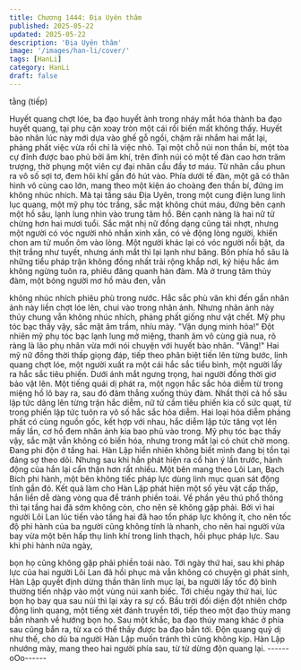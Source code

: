 ```yaml
---
title: Chương 1444: Địa Uyên thâm
published: 2025-05-22
updated: 2025-05-22
description: 'Địa Uyên thâm'
image: '/images/han-li/cover/'
tags: [HanLi]
category: HanLi
draft: false
---
```


tằng (tiếp)

Huyết quang chợt lóe, ba đạo huyết ảnh trong nháy mắt hóa
thành ba đạo huyết quang, tại phụ cận xoay tròn một cái rồi biến
mất không thấy.
Huyết bào nhân lúc này mới dựa vào ghế gỗ ngồi, chậm rãi nhắm
hai mắt lại, phảng phất việc vừa rồi chỉ là việc nhỏ.
Tại một chỗ núi non thần bí, một tòa cự đỉnh được bao phủ bởi
âm khí, trên đỉnh núi có một tế đàn cao hơn trăm trượng, thờ
phụng một viên cự đại nhãn cầu đầy tơ máu.
Từ nhãn cầu phun ra vô số sợi tơ, đem hôi khí gần đó hút vào.
Phía dưới tế đàn, một gã có thân hình vô cùng cao lớn, mang
theo một kiện áo choàng đen thần bí, đứng im không nhúc nhích.
Mà tại tầng sáu Địa Uyên, trong một cung điện lung linh lục
quang, một mỹ phụ tóc trắng, sắc mặt không chút máu, đứng bên
cạnh một hồ sâu, lạnh lung nhìn vào trung tâm hồ. Bên cạnh nàng
là hai nữ tử chừng hơn hai mươi tuổi.
Sắc mặt nhị nữ đồng dạng cũng tái nhợt, nhưng một người có
vóc người nhỏ nhắn xinh xắn, có vẻ động lòng người, khiến chon
am tử muốn ôm vào lòng. Một người khác lại có vóc người nổi
bật, da thịt trắng như tuyết, nhưng ánh mắt thì lại lạnh như băng.
Bốn phía hồ sâu là những tiểu pháp trận không đồng nhất trải
rộng khắp nơi, ký hiệu hắc ám không ngừng tuôn ra, phiêu đãng
quanh hàn đàm.
Mà ở trung tâm thủy đàm, một bóng người mơ hồ màu đen, vẫn

không nhúc nhích phiêu phù trong nước.
Hắc sắc phù văn khi đến gần nhân ảnh này liền chợt lóe lên, chui
vào trong nhân ảnh. Nhưng nhân ảnh này thủy chung vẫn không
nhúc nhích, phảng phất giống như vật chết. Mỹ phụ tóc bạc thấy
vậy, sắc mặt âm trầm, nhíu mày. "Vận dụng minh hỏa!" Đột nhiên
mỹ phụ tóc bạc lạnh lung mở miệng, thanh âm vô cùng già nua,
rõ ràng là lão phụ nhân vừa mới nói chuyện với huyết bào nhân.
"Vâng!" Hai mỹ nữ đồng thời thấp giọng đáp, tiếp theo phân biệt
tiến lên từng bước, linh quang chợt lóe, một người xuất ra một cái
hắc sắc tiểu bình, một người lấy ra hắc sắc tiêu phiến. Dưới ánh
mắt ngưng trọng, hai người đồng thời giơ bảo vật lên.
Một tiếng quái dị phát ra, một ngọn hắc sắc hỏa diễm từ trong
miệng hồ lô bay ra, sau đó đâm thẳng xuống thủy đàm.
Nhất thời cả hồ sâu lập tức dâng lên từng trận hắc diễm, nữ tử
cầm tiêu phiến kia cố sức quạt, từ trong phiến lập tức tuôn ra vô
số hắc sắc hỏa diễm. Hai loại hỏa diễm phảng phất có cùng
nguồn gốc, kết hợp với nhau, hắc diễm lập tức tăng vọt lên mấy
lần, cơ hồ đem nhân ảnh kia bao phủ vào trong. Mỹ phụ tóc bạc
thấy vậy, sắc mặt vẫn không có biến hóa, nhưng trong mắt lại có
chút chờ mong. Đang phi độn ở tầng hai. Hàn Lập hiển nhiên
không biết mình đang bị tồn tại đáng sợ theo dõi. Nhưng sau khi
hắn phát hiện ra cổ hàn ý lần trước, hành động của hắn lại cẩn
thận hơn rất nhiều.
Một bên mang theo Lôi Lan, Bạch Bích phi hành, một bên không
tiếc pháp lực dùng linh mục quan sát động tĩnh gần đó.
Kết quả làm cho Hàn Lập phát hiện một số yêu vật cấp thấp, hắn
liền dễ dàng vòng qua để tránh phiền toái. Về phần yêu thú phổ
thông thì tại tầng hai đã sớm không còn, cho nên sẽ không gặp
phải.
Bởi vì hai người Lôi Lan lúc tiến vào tầng hai đã hao tổn pháp lực
không ít, cho nên tốc độ phi hành của ba người cũng không tính
là nhanh, cho nên hai người vừa bay vừa một bên hấp thụ linh khí
trong linh thạch, hồi phục pháp lực. Sau khi phi hành nửa ngày,

bọn họ cũng không gặp phải phiền toái nào.
Tới ngày thứ hai, sau khi pháp lực của hai người Lôi Lan đã hồi
phục mà vẫn không có chuyện gì phát sinh, Hàn Lập quyết định
dừng thần thân linh mục lại, ba người lấy tốc độ bình thường tiến
nhập vào một vùng núi xanh biếc. Tới chiều ngày thứ hai, lúc bọn
họ bay qua sau núi thì lại xảy ra sự cố.
Bầu trời đối diện đột nhiên chớp động linh quang, một tiếng xét
đánh truyền tới, tiếp theo một đạo thúy mang bắn nhanh về
hướng bọn họ.
Sau một khắc, ba đạo thúy mang khác ở phía sau cũng bắn ra, từ
xa có thể thấy được ba đạo bắn tới.
Độn quang quỷ dị như thế, cho dù ba người Hàn Lập muốn tránh
thì cũng không kịp. Hàn Lập nhướng mày, mang theo hai người
phía sau, từ từ dừng độn quang lại.
------oOo------
